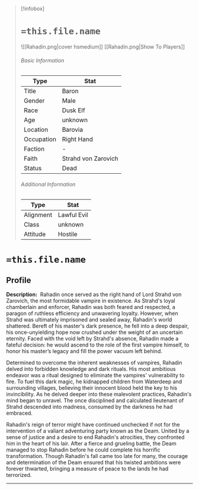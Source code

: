 > [!infobox]
> # `=this.file.name`
> ![[Rahadin.png|cover hsmedium]]
> [[Rahadin.png|Show To Players]]
> ###### Basic Information
> Type |  Stat |
> ---|---|
> Title | Baron |
> Gender | Male |
> Race | Dusk Elf |
> Age | unknown |
> Location | Barovia |
> Occupation | Right Hand |
> Faction | - |
> Faith | Strahd von Zarovich |
> Status | Dead |
> ###### Additional Information
> Type |  Stat |
> ---|---|
> Alignment | Lawful Evil |
> Class | unknown |
> Attitude | Hostile |

# `=this.file.name`
## Profile

**Description:** 
Rahadin once served as the right hand of Lord Strahd von Zarovich, the most formidable vampire in existence. As Strahd's loyal chamberlain and enforcer, Rahadin was both feared and respected, a paragon of ruthless efficiency and unwavering loyalty. However, when Strahd was ultimately imprisoned and sealed away, Rahadin's world shattered. Bereft of his master's dark presence, he fell into a deep despair, his once-unyielding hope now crushed under the weight of an uncertain eternity. Faced with the void left by Strahd's absence, Rahadin made a fateful decision: he would ascend to the role of the first vampire himself, to honor his master’s legacy and fill the power vacuum left behind.

Determined to overcome the inherent weaknesses of vampires, Rahadin delved into forbidden knowledge and dark rituals. His most ambitious endeavor was a ritual designed to eliminate the vampires' vulnerability to fire. To fuel this dark magic, he kidnapped children from Waterdeep and surrounding villages, believing their innocent blood held the key to his invincibility. As he delved deeper into these malevolent practices, Rahadin's mind began to unravel. The once disciplined and calculated lieutenant of Strahd descended into madness, consumed by the darkness he had embraced.

Rahadin's reign of terror might have continued unchecked if not for the intervention of a valiant adventuring party known as the Deam. United by a sense of justice and a desire to end Rahadin's atrocities, they confronted him in the heart of his lair. After a fierce and grueling battle, the Deam managed to stop Rahadin before he could complete his horrific transformation. Though Rahadin's fall came too late for many, the courage and determination of the Deam ensured that his twisted ambitions were forever thwarted, bringing a measure of peace to the lands he had terrorized.

---